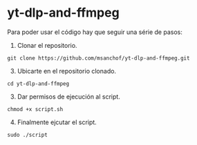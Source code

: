 # yt-dlp-and-ffmpeg

Para poder usar el código hay que seguir una série de pasos:
1. Clonar el repositorio.
```
git clone https://github.com/msanchof/yt-dlp-and-ffmpeg.git
```
3. Ubicarte en el repositorio clonado.
```
cd yt-dlp-and-ffmpeg
```
3. Dar permisos de ejecución al script.
```
chmod +x script.sh
```
4. Finalmente ejcutar el script.
```
sudo ./script
```
